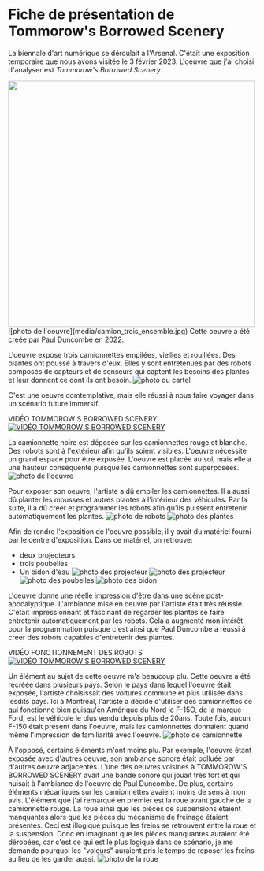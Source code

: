 # Fiche de présentation de Tommorow's Borrowed Scenery

La biennale d'art numérique se déroulait à l'Arsenal.
C'était une exposition temporaire que nous avons visitée le 3 février 2023.
L'oeuvre que j'ai choisi d'analyser est *Tommorow's Borrowed Scenery*. 

<img src="media/camion_trois_ensemble.jpg" width="500">
![photo de l'oeuvre](media/camion_trois_ensemble.jpg)
Cette oeuvre a été créée par Paul Duncombe en 2022.

L'oeuvre expose trois camionnettes empilées, viellies et rouillées. Des plantes ont poussé à travers d'eux. Elles y sont entretenues par des robots composés de capteurs et de senseurs qui captent les besoins des plantes et leur donnent ce dont ils ont besoin. ![photo du cartel](media/cartel_camion.jpg)

C'est une oeuvre comtemplative, mais elle réussi à nous faire voyager dans un scénario future immersif.

VIDÉO TOMMOROW'S BORROWED SCENERY
[![VIDÉO TOMMOROW'S BORROWED SCENERY](media/camion_blanc_robot_porte_conducteur.jpg)](https://youtu.be/EUWQL71wEC8)

La camionnette noire est déposée sur les camionnettes rouge et blanche. Des robots sont à l'extérieur afin qu'ils soient visibles. L'oeuvre nécessite un grand espace pour être exposée. L'oeuvre est placée au sol, mais elle a une hauteur conséquente puisque les camionnettes sont superposées. ![photo de l'oeuvre](media/camion_trois_ensemble.jpg)

Pour exposer son oeuvre, l'artiste a dû empiler les camionnettes. Il a aussi dû planter les mousses et autres plantes à l'intérieur des véhicules. Par la suite, il a dû créer et programmer les robots afin qu'ils puissent entretenir automatiquement les plantes. ![photo de robots](media/camion_blanc_profil_conducteur_large.jpg)
![photo des plantes](media/camion_noir_plante.jpg)

Afin de rendre l'exposition de l'oeuvre possible, il y avait du matériel fourni par le centre d'exposition. Dans ce matériel, on retrouve: 
* deux projecteurs
* trois poubelles
* Un bidon d'eau
![photo des projecteur](media/projecteur_1.jpg)
![photo des projecteur](media/projecteur_2.jpg)
![photo des poubelles](media/derriere_poubelle.jpg)
![photo des bidon](media/derriere_poubelle_eau.jpg)

L'oeuvre donne une réelle impression d'être dans une scène post-apocalyptique. L'ambiance mise en oeuvre par l'artiste était très réussie. C'était impressionnant et fascinant de regarder les plantes se faire entretenir automatiquement par les robots. Cela a augmenté mon intérêt pour la programmation puisque c'est ainsi que Paul Duncombe a réussi à créer des robots capables d'entretenir des plantes.

VIDÉO FONCTIONNEMENT DES ROBOTS
[![VIDÉO TOMMOROW'S BORROWED SCENERY](media/camion_blanc_interieur_conducteur.jpg)](https://youtube.com/shorts/VFar_jDTp9Q?feature=share)

Un élément au sujet de cette oeuvre m'a beaucoup plu. Cette oeuvre a été recréée dans plusieurs pays. Selon le pays dans lequel l'oeuvre était exposée, l'artiste choisissait des voitures commune et plus utilisée dans lesdits pays. Ici à Montréal, l'artiste a décidé d'utiliser des camionnettes ce qui fonctionne bien puisqu'en Amérique du Nord le F-15O, de la marque Ford, est le véhicule le plus vendu depuis plus de 20ans. Toute fois, aucun F-150 était présent dans l'oeuvre, mais les camionnettes donnaient quand même l'impression de familiarité avec l'oeuvre.
![photo de camionnette](media/camion_blanc_face.jpg)

À l'opposé, certains éléments m'ont moins plu. Par exemple, l'oeuvre étant exposée avec d'autres oeuvre, son ambiance sonore était polluée par d'autres oeuvre adjacentes. L'une des oeuvres voisines à TOMMOROW'S BORROWED SCENERY avait une bande sonore qui jouait très fort et qui nuisait à l'ambiance de l'oeuvre de Paul Duncombe. De plus, certains éléments mécaniques sur les camionnettes avaient moins de sens à mon avis. L'élément que j'ai remarqué en premier est la roue avant gauche de la camionnette rouge. La roue ainsi que les pièces de suspensions étaient manquantes alors que les pièces du mécanisme de freinage étaient présentes. Ceci est illogique puisque les freins se retrouvent entre la roue et la suspension. Donc en  imaginant que les pièces manquantes auraient été dérobées, car c'est ce qui est le plus logique dans ce scénario, je me demande pourquoi les "voleurs" auraient pris le temps de reposer les freins au lieu de les garder aussi.
![photo de la roue](media/camion_rouge_roue_avant.jpg)
